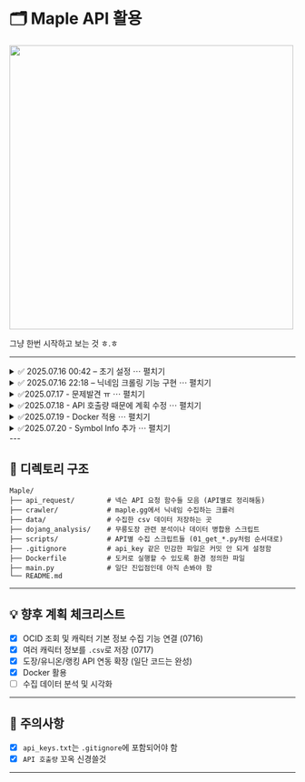 # 🗂️ Maple API 활용

<img src="https://image.ytn.co.kr/general/jpg/2021/0311/202103110915014429_d.jpg" width="500"/>

그냥 한번 시작하고 보는 것 ㅎ.ㅎ

---
<details>
  <summary>✅ 2025.07.16 00:42 – 초기 설정 ⋯ 펼치기</summary>

  ### 🔧 초기 설정

  - `git init`으로 Git 저장소 초기화  
  - GitHub 원격 저장소 연결 (`origin/main`)  
  - 첫 커밋 완료 및 `push` 성공

  ### 📁 디렉토리 구조 정비

  - 기존 `char_info.py` 파일을 `api_request/char_info.py`로 이동  
    → **API 호출 관련 모듈을 별도 폴더로 정리**

  ### 📡 API 호출 준비

  - `api_keys.txt`를 통한 인증 키 로딩 구현  
  - 넥슨 Open API를 통해 캐릭터 OCID 검색 및 정보 조회 구조 준비

</details>

<details>
  <summary>✅ 2025.07.16 22:18 – 닉네임 크롤링 기능 구현 ⋯ 펼치기</summary>

  #### 🕸️ 닉네임 크롤링 기능 구현
  - `maple.gg` 전투력 랭킹 페이지에서 상위 1000명 닉네임 수집  
    `(아마 상관분석을 통해 추천시스템 정도 만들어보려나 싶은 느낌적인 느낌)`
  - `crawler/nickname_crawler.py` 모듈 작성
  - BeautifulSoup으로 `/u/{nickname}` 형태의 `href`를 파싱

  #### 🧪 수집 결과 검증
  - 닉네임 리스트를 `pandas.DataFrame`으로 시각적으로 확인
  - `main.py`에서 수집-확인 로직 실행

  #### 🔧 Git 설정 개선
  - `.gitignore` 파일 수정:
    - `api_keys.txt`, `__pycache__/`, `*.pyc` 등 민감/불필요 파일 제외
  - VSCode 내 커밋 메시지 작성 방식 학습
  - Git CLI에서 상태 확인, add → commit → push 실습

</details>

<details>
  <summary>✅2025.07.17 - 문제발견 ㅠ ⋯ 펼치기</summary>

  #### 호출 부하에 따른 문제 발견
  - API 호출량을 인지하지 못함 (하루 1천개 호출인데, 욕심이 너무 과했음)
  - 디렉토리 구조를 전반적으로 수정
  - API를 통해 수집하는 스크립트를 나누어서 진행
  - 수집된 csv 파일도 나누어서 진행
  
</details>

<details>
  <summary>✅2025.07.18 - API 호출량 때문에 계획 수정 ⋯ 펼치기</summary>

  #### 호출량 제한으로 인해 계획 변경
  - API 호출량이 하루 1천회 하루에 하나씩 나눠서 진행
  - 데이터를 분석하기 위해 살펴보니 테스트용으로 500명 호출한 결과 164 명에 대한 정보만 호출됨
  - 원하는 API 하나하나 천천히 수집할 것.
  - 쉽지 않ㄴ ㅔ..ㅇㅁㅇ
</details>

<details>
  <summary>✅2025.07.19 - Docker 적용 ⋯ 펼치기</summary>

  #### Docker를 활용해 외부에서 작업할 수 있도록 설정
  1. Dockerfile 작성 - `Ubuntu 환경`
  2. Docker Image Build - `docker build -t nexon-api. `
  3. Jupyter Notebook 실행
    
  ```bash
  git clone https://github.com/pjjongho/NEXON_API.git
  cd NEXON_API
  docker build -t nexon-api . && docker run -p 8888:8888 -v ${PWD}:/app nexon-api
  ```
  
</details>

<details>
  <summary>✅2025.07.20 - Symbol Info 추가 ⋯ 펼치기</summary>

  #### Add Symbol API
  - Symbol API를 새로 호출하여 데이터를 추가
  - 도커 업로드 완료
  - 총 다섯개의 API 호출
  - 더이상 API 호출하지 않고 분석 및 머신러닝, 딥러닝 진행
  
</details>
---

## 🧱 디렉토리 구조
```
Maple/
├── api_request/        # 넥슨 API 요청 함수들 모음 (API별로 정리해둠)
├── crawler/            # maple.gg에서 닉네임 수집하는 크롤러
├── data/               # 수집한 csv 데이터 저장하는 곳
├── dojang_analysis/    # 무릉도장 관련 분석이나 데이터 병합용 스크립트
├── scripts/            # API별 수집 스크립트들 (01_get_*.py처럼 순서대로)
├── .gitignore          # api_key 같은 민감한 파일은 커밋 안 되게 설정함
├── Dockerfile          # 도커로 실행할 수 있도록 환경 정의한 파일
├── main.py             # 일단 진입점인데 아직 손봐야 함
└── README.md           
```
---

## 💡 향후 계획 체크리스트

- [x] OCID 조회 및 캐릭터 기본 정보 수집 기능 연결 (0716)
- [x] 여러 캐릭터 정보를 `.csv`로 저장 (0717)
- [x] 도장/유니온/랭킹 API 연동 확장 (일단 코드는 완성)
- [x] Docker 활용
- [ ] 수집 데이터 분석 및 시각화

---

## 📌 주의사항

- [x] `api_keys.txt`는 `.gitignore`에 포함되어야 함
- [x] `API 호출량` 꼬옥 신경쓸것

---

